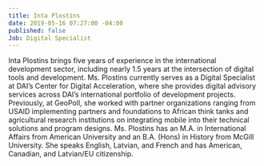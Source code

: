```yaml
---
title: Inta Plostins
date: 2019-05-16 07:27:00 -04:00
published: false
Job: Digital Specialist
---
```


Inta Plostins brings five years of experience in the international development sector, including nearly 1.5 years at the intersection of digital tools and development. Ms. Plostins currently serves as a Digital Specialist at DAI’s Center for Digital Acceleration, where she provides digital advisory services across DAI’s international portfolio of development projects. Previously, at GeoPoll, she worked with partner organizations ranging from USAID implementing partners and foundations to African think tanks and agricultural research institutions on integrating mobile into their technical solutions and program designs. Ms. Plostins has an M.A. in International Affairs from American University and an B.A. (Hons) in History from McGill University. She speaks English, Latvian, and French and has American, Canadian, and Latvian/EU citizenship.